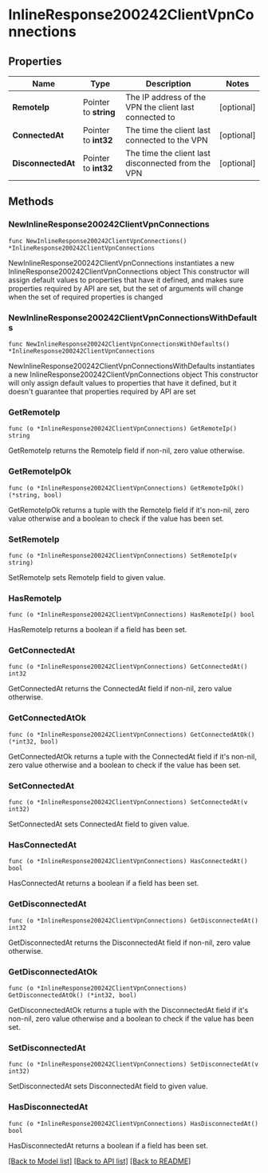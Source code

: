 # InlineResponse200242ClientVpnConnections

## Properties

Name | Type | Description | Notes
------------ | ------------- | ------------- | -------------
**RemoteIp** | Pointer to **string** | The IP address of the VPN the client last connected to | [optional] 
**ConnectedAt** | Pointer to **int32** | The time the client last connected to the VPN | [optional] 
**DisconnectedAt** | Pointer to **int32** | The time the client last disconnected from the VPN | [optional] 

## Methods

### NewInlineResponse200242ClientVpnConnections

`func NewInlineResponse200242ClientVpnConnections() *InlineResponse200242ClientVpnConnections`

NewInlineResponse200242ClientVpnConnections instantiates a new InlineResponse200242ClientVpnConnections object
This constructor will assign default values to properties that have it defined,
and makes sure properties required by API are set, but the set of arguments
will change when the set of required properties is changed

### NewInlineResponse200242ClientVpnConnectionsWithDefaults

`func NewInlineResponse200242ClientVpnConnectionsWithDefaults() *InlineResponse200242ClientVpnConnections`

NewInlineResponse200242ClientVpnConnectionsWithDefaults instantiates a new InlineResponse200242ClientVpnConnections object
This constructor will only assign default values to properties that have it defined,
but it doesn't guarantee that properties required by API are set

### GetRemoteIp

`func (o *InlineResponse200242ClientVpnConnections) GetRemoteIp() string`

GetRemoteIp returns the RemoteIp field if non-nil, zero value otherwise.

### GetRemoteIpOk

`func (o *InlineResponse200242ClientVpnConnections) GetRemoteIpOk() (*string, bool)`

GetRemoteIpOk returns a tuple with the RemoteIp field if it's non-nil, zero value otherwise
and a boolean to check if the value has been set.

### SetRemoteIp

`func (o *InlineResponse200242ClientVpnConnections) SetRemoteIp(v string)`

SetRemoteIp sets RemoteIp field to given value.

### HasRemoteIp

`func (o *InlineResponse200242ClientVpnConnections) HasRemoteIp() bool`

HasRemoteIp returns a boolean if a field has been set.

### GetConnectedAt

`func (o *InlineResponse200242ClientVpnConnections) GetConnectedAt() int32`

GetConnectedAt returns the ConnectedAt field if non-nil, zero value otherwise.

### GetConnectedAtOk

`func (o *InlineResponse200242ClientVpnConnections) GetConnectedAtOk() (*int32, bool)`

GetConnectedAtOk returns a tuple with the ConnectedAt field if it's non-nil, zero value otherwise
and a boolean to check if the value has been set.

### SetConnectedAt

`func (o *InlineResponse200242ClientVpnConnections) SetConnectedAt(v int32)`

SetConnectedAt sets ConnectedAt field to given value.

### HasConnectedAt

`func (o *InlineResponse200242ClientVpnConnections) HasConnectedAt() bool`

HasConnectedAt returns a boolean if a field has been set.

### GetDisconnectedAt

`func (o *InlineResponse200242ClientVpnConnections) GetDisconnectedAt() int32`

GetDisconnectedAt returns the DisconnectedAt field if non-nil, zero value otherwise.

### GetDisconnectedAtOk

`func (o *InlineResponse200242ClientVpnConnections) GetDisconnectedAtOk() (*int32, bool)`

GetDisconnectedAtOk returns a tuple with the DisconnectedAt field if it's non-nil, zero value otherwise
and a boolean to check if the value has been set.

### SetDisconnectedAt

`func (o *InlineResponse200242ClientVpnConnections) SetDisconnectedAt(v int32)`

SetDisconnectedAt sets DisconnectedAt field to given value.

### HasDisconnectedAt

`func (o *InlineResponse200242ClientVpnConnections) HasDisconnectedAt() bool`

HasDisconnectedAt returns a boolean if a field has been set.


[[Back to Model list]](../README.md#documentation-for-models) [[Back to API list]](../README.md#documentation-for-api-endpoints) [[Back to README]](../README.md)


